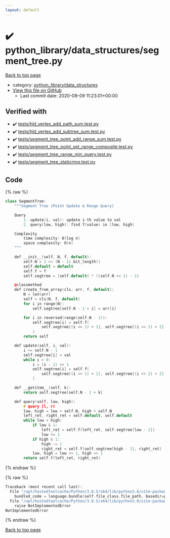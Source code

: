 ```yaml
---
layout: default
---
```


<!-- mathjax config similar to math.stackexchange -->
<script type="text/javascript" async
  src="https://cdnjs.cloudflare.com/ajax/libs/mathjax/2.7.5/MathJax.js?config=TeX-MML-AM_CHTML">
</script>
<script type="text/x-mathjax-config">
  MathJax.Hub.Config({
    TeX: { equationNumbers: { autoNumber: "AMS" }},
    tex2jax: {
      inlineMath: [ ['$','$'] ],
      processEscapes: true
    },
    "HTML-CSS": { matchFontHeight: false },
    displayAlign: "left",
    displayIndent: "2em"
  });
</script>

<script type="text/javascript" src="https://cdnjs.cloudflare.com/ajax/libs/jquery/3.4.1/jquery.min.js"></script>
<script src="https://cdn.jsdelivr.net/npm/jquery-balloon-js@1.1.2/jquery.balloon.min.js" integrity="sha256-ZEYs9VrgAeNuPvs15E39OsyOJaIkXEEt10fzxJ20+2I=" crossorigin="anonymous"></script>
<script type="text/javascript" src="../../../assets/js/copy-button.js"></script>
<link rel="stylesheet" href="../../../assets/css/copy-button.css" />


# :heavy_check_mark: python_library/data_structures/segment_tree.py

<a href="../../../index.html">Back to top page</a>

* category: <a href="../../../index.html#4f7277da04114aac533381a4614f94a3">python_library/data_structures</a>
* <a href="{{ site.github.repository_url }}/blob/master/python_library/data_structures/segment_tree.py">View this file on GitHub</a>
    - Last commit date: 2020-08-09 11:23:01+00:00




## Verified with

* :heavy_check_mark: <a href="../../../verify/tests/hld_vertex_add_path_sum.test.py.html">tests/hld_vertex_add_path_sum.test.py</a>
* :heavy_check_mark: <a href="../../../verify/tests/hld_vertex_add_subtree_sum.test.py.html">tests/hld_vertex_add_subtree_sum.test.py</a>
* :heavy_check_mark: <a href="../../../verify/tests/segment_tree_point_add_range_sum.test.py.html">tests/segment_tree_point_add_range_sum.test.py</a>
* :heavy_check_mark: <a href="../../../verify/tests/segment_tree_point_set_range_composite.test.py.html">tests/segment_tree_point_set_range_composite.test.py</a>
* :heavy_check_mark: <a href="../../../verify/tests/segment_tree_range_min_query.test.py.html">tests/segment_tree_range_min_query.test.py</a>
* :heavy_check_mark: <a href="../../../verify/tests/segment_tree_staticrmq.test.py.html">tests/segment_tree_staticrmq.test.py</a>


## Code

<a id="unbundled"></a>
{% raw %}
```cpp
class SegmentTree:
    """Segment Tree (Point Update & Range Query)

    Query
        1. update(i, val): update i-th value to val
        2. query(low, high): find f(value) in [low, high)

    Complexity
        time complexity: O(log n)
        space complexity: O(n)
    """

    def __init__(self, N, f, default):
        self.N = 1 << (N - 1).bit_length()
        self.default = default
        self.f = f
        self.segtree = [self.default] * ((self.N << 1) - 1)

    @classmethod
    def create_from_array(cls, arr, f, default):
        N = len(arr)
        self = cls(N, f, default)
        for i in range(N):
            self.segtree[self.N - 1 + i] = arr[i]

        for i in reversed(range(self.N - 1)):
            self.segtree[i] = self.f(
                self.segtree[(i << 1) + 1], self.segtree[(i << 1) + 2]
            )
        return self

    def update(self, i, val):
        i += self.N - 1
        self.segtree[i] = val
        while i > 0:
            i = (i - 1) >> 1
            self.segtree[i] = self.f(
                self.segtree[(i << 1) + 1], self.segtree[(i << 1) + 2]
            )

    def __getitem__(self, k):
        return self.segtree[self.N - 1 + k]

    def query(self, low, high):
        # query [l, r)
        low, high = low + self.N, high + self.N
        left_ret, right_ret = self.default, self.default
        while low < high:
            if low & 1:
                left_ret = self.f(left_ret, self.segtree[low - 1])
                low += 1
            if high & 1:
                high -= 1
                right_ret = self.f(self.segtree[high - 1], right_ret)
            low, high = low >> 1, high >> 1
        return self.f(left_ret, right_ret)

```
{% endraw %}

<a id="bundled"></a>
{% raw %}
```cpp
Traceback (most recent call last):
  File "/opt/hostedtoolcache/Python/3.8.5/x64/lib/python3.8/site-packages/onlinejudge_verify/docs.py", line 349, in write_contents
    bundled_code = language.bundle(self.file_class.file_path, basedir=pathlib.Path.cwd())
  File "/opt/hostedtoolcache/Python/3.8.5/x64/lib/python3.8/site-packages/onlinejudge_verify/languages/python.py", line 61, in bundle
    raise NotImplementedError
NotImplementedError

```
{% endraw %}

<a href="../../../index.html">Back to top page</a>

